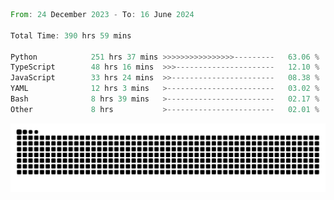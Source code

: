 <!--START_SECTION:waka-->

```rust
From: 24 December 2023 - To: 16 June 2024

Total Time: 390 hrs 59 mins

Python            251 hrs 37 mins >>>>>>>>>>>>>>>>---------   63.06 %
TypeScript        48 hrs 16 mins  >>>----------------------   12.10 %
JavaScript        33 hrs 24 mins  >>-----------------------   08.38 %
YAML              12 hrs 3 mins   >------------------------   03.02 %
Bash              8 hrs 39 mins   >------------------------   02.17 %
Other             8 hrs           >------------------------   02.01 %
```

<!--END_SECTION:waka-->


<picture>
  <source media="(prefers-color-scheme: dark)" srcset="https://raw.githubusercontent.com/jeerawut97/jeerawut97/output/github-contribution-grid-snake.svg">
  <img alt="github contribution grid snake animation" src="https://raw.githubusercontent.com/jeerawut97/jeerawut97/output/github-contribution-grid-snake.svg">
</picture>
